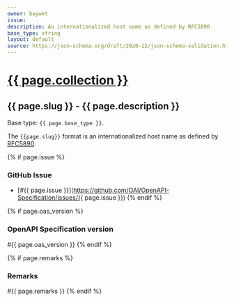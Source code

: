 ```yaml
---
owner: baywet
issue:
description: An internationalized host name as defined by RFC5890
base_type: string
layout: default
source: https://json-schema.org/draft/2020-12/json-schema-validation.html#name-hostnames
---
```


# <a href="..">{{ page.collection }}</a>

## {{ page.slug }} - {{ page.description }}

Base type: `{{ page.base_type }}`.

The `{{page.slug}}` format is an internationalized host name as defined by [RFC5890](https://www.rfc-editor.org/rfc/rfc5890.html).

{% if page.issue %}
### GitHub Issue

* [#{{ page.issue }}](https://github.com/OAI/OpenAPI-Specification/issues/{{ page.issue }})
{% endif %}

{% if page.oas_version %}
### OpenAPI Specification version

#{{ page.oas_version }}
{% endif %}

{% if page.remarks %}
### Remarks

#{{ page.remarks }}
{% endif %}